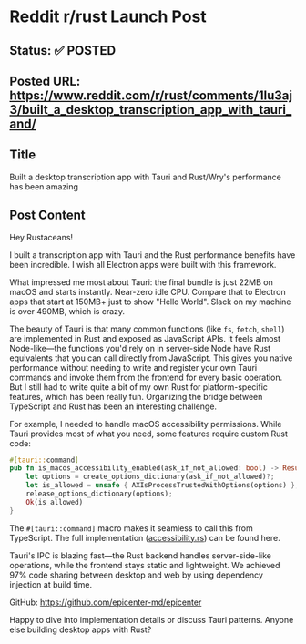 # Reddit r/rust Launch Post

## Status: ✅ POSTED

## Posted URL: https://www.reddit.com/r/rust/comments/1lu3aj3/built_a_desktop_transcription_app_with_tauri_and/

## Title

Built a desktop transcription app with Tauri and Rust/Wry's performance has been amazing

## Post Content

Hey Rustaceans!

I built a transcription app with Tauri and the Rust performance benefits have been incredible. I wish all Electron apps were built with this framework.

What impressed me most about Tauri: the final bundle is just 22MB on macOS and starts instantly. Near-zero idle CPU. Compare that to Electron apps that start at 150MB+ just to show "Hello World". Slack on my machine is over 490MB, which is crazy.

The beauty of Tauri is that many common functions (like `fs`, `fetch`, `shell`) are implemented in Rust and exposed as JavaScript APIs. It feels almost Node-like—the functions you'd rely on in server-side Node have Rust equivalents that you can call directly from JavaScript. This gives you native performance without needing to write and register your own Tauri commands and invoke them from the frontend for every basic operation. But I still had to write quite a bit of my own Rust for platform-specific features, which has been really fun. Organizing the bridge between TypeScript and Rust has been an interesting challenge.

For example, I needed to handle macOS accessibility permissions. While Tauri provides most of what you need, some features require custom Rust code:

```rust
#[tauri::command]
pub fn is_macos_accessibility_enabled(ask_if_not_allowed: bool) -> Result<bool, &'static str> {
    let options = create_options_dictionary(ask_if_not_allowed)?;
    let is_allowed = unsafe { AXIsProcessTrustedWithOptions(options) };
    release_options_dictionary(options);
    Ok(is_allowed)
}
```

The `#[tauri::command]` macro makes it seamless to call this from TypeScript. The full implementation ([accessibility.rs](https://github.com/epicenter-md/epicenter/blob/main/apps/whispering/src-tauri/src/accessibility.rs)) can be found here.

Tauri's IPC is blazing fast—the Rust backend handles server-side-like operations, while the frontend stays static and lightweight. We achieved 97% code sharing between desktop and web by using dependency injection at build time.

GitHub: https://github.com/epicenter-md/epicenter

Happy to dive into implementation details or discuss Tauri patterns. Anyone else building desktop apps with Rust?